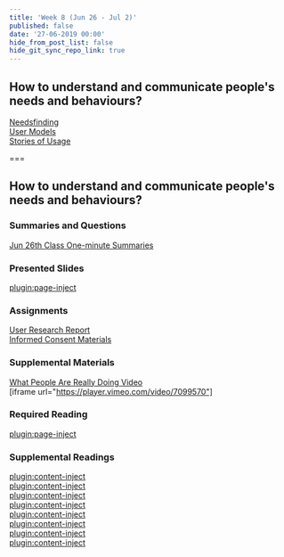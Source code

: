 ```yaml
---
title: 'Week 8 (Jun 26 - Jul 2)'
published: false
date: '27-06-2019 00:00'
hide_from_post_list: false
hide_git_sync_repo_link: true
---
```


## How to understand and communicate people's needs and behaviours?
[Needsfinding](https://paulhibbitts.net/cmpt-363-182/pdfs/cmpt-363-182-user-research.pdf#page=8)  
[User Models](https://paulhibbitts.net/cmpt-363-182/pdfs/cmpt-363-182-user-research.pdf#page=44)  
[Stories of Usage](https://paulhibbitts.net/cmpt-363-182/pdfs/cmpt-363-182-user-research.pdf#page=65)  

===

## **How to understand and communicate people's needs and behaviours?**

### Summaries and Questions  
[Jun 26th Class One-minute Summaries](https://canvas.sfu.ca)

### Presented Slides  
[plugin:page-inject](/192/all-slides/week-08)

### Assignments
[User Research Report](https://canvas.sfu.ca/courses/44038/assignments/347286)  
[Informed Consent Materials](https://canvas.sfu.ca/courses/44038/files/folder/Handouts/Informed%20Consent)  

### Supplemental Materials  
[What People Are Really Doing Video](http://vimeo.com/album/169777/video/7099570)  
[iframe url="https://player.vimeo.com/video/7099570"]

### Required Reading  
[plugin:page-inject](/192/all-readings/week-08)

### Supplemental Readings  
[plugin:content-inject](/192/ux-techniques-guide/how-to-understand-and-communicate-peoples-needs-and-behaviors/contextual-inquiry)  
[plugin:content-inject](/192/ux-techniques-guide/how-to-understand-and-communicate-peoples-needs-and-behaviors/empathy-maps)  
[plugin:content-inject](/192/ux-techniques-guide/how-to-understand-and-communicate-peoples-needs-and-behaviors/interviews)  
[plugin:content-inject](/192/ux-techniques-guide/how-to-understand-and-communicate-peoples-needs-and-behaviors/job-stories)  
[plugin:content-inject](/192/ux-techniques-guide/how-to-understand-and-communicate-peoples-needs-and-behaviors/personas-proto)    
[plugin:content-inject](/192/ux-techniques-guide/how-to-understand-and-communicate-peoples-needs-and-behaviors/surveys)  
[plugin:content-inject](/192/ux-techniques-guide/how-to-understand-and-communicate-peoples-needs-and-behaviors/task-analysis)  
[plugin:content-inject](/192/ux-techniques-guide/how-to-understand-and-communicate-peoples-needs-and-behaviors/user-research)  
